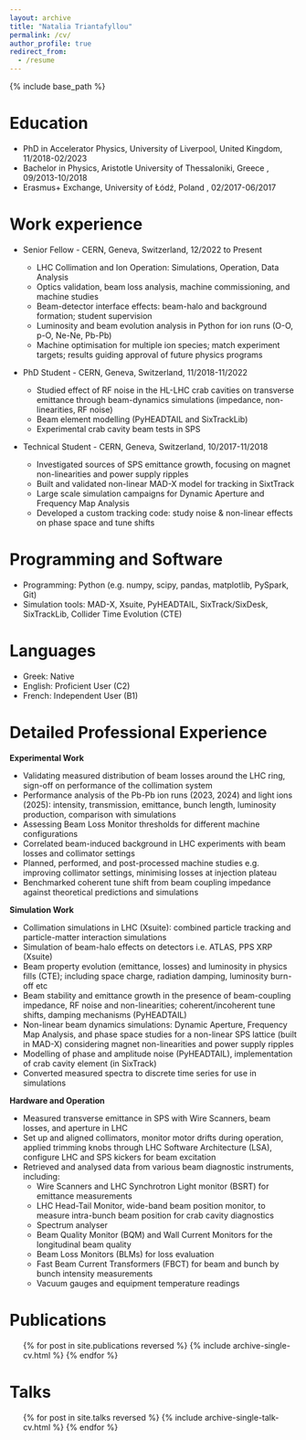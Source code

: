 ```yaml
---
layout: archive
title: "Natalia Triantafyllou"
permalink: /cv/
author_profile: true
redirect_from:
  - /resume
---
```


{% include base_path %}


Education
======
* PhD in Accelerator Physics, University of Liverpool, United Kingdom, 11/2018-02/2023
* Bachelor  in Physics, Aristotle University of Thessaloniki, Greece  , 09/2013-10/2018
* Erasmus+ Exchange, University of Łódź, Poland , 02/2017-06/2017

Work experience
======
* Senior Fellow - CERN, Geneva, Switzerland, 12/2022 to Present
  * LHC Collimation and Ion Operation: Simulations, Operation, Data Analysis
  * Optics validation, beam loss analysis, machine commissioning, and machine studies
  * Beam-detector interface effects: beam-halo and background formation; student supervision
  * Luminosity and beam evolution analysis in Python for ion runs (O-O, p-O, Ne-Ne, Pb-Pb)
  * Machine optimisation for multiple ion species; match experiment targets; results guiding approval of future physics programs

* PhD Student - CERN, Geneva, Switzerland, 11/2018-11/2022
  * Studied effect of RF noise in the HL-LHC crab cavities on transverse emittance through beam-dynamics simulations (impedance, non-linearities, RF noise)
  * Beam element modelling (PyHEADTAIL and SixTrackLib)
  * Experimental crab cavity beam tests in SPS

* Technical Student - CERN, Geneva, Switzerland, 10/2017-11/2018
  * Investigated sources of SPS emittance growth, focusing on magnet non-linearities and power supply ripples
  * Built and validated non-linear MAD-X model for tracking in SixtTrack
  * Large scale simulation campaigns for Dynamic Aperture and Frequency Map Analysis
  * Developed a custom tracking code: study noise & non-linear effects on phase space and tune shifts
 
Programming and Software
======
* Programming: Python (e.g. numpy, scipy, pandas, matplotlib, PySpark, Git)
* Simulation tools: MAD-X, Xsuite, PyHEADTAIL, SixTrack/SixDesk, SixTrackLib, Collider Time Evolution (CTE)

Languages
======
* Greek: Native  
* English: Proficient User (C2)
* French: Independent User (B1)

Detailed Professional Experience
======
**Experimental Work**
* Validating measured distribution of beam losses around the LHC ring, sign-off on performance of the collimation system
* Performance analysis of the Pb-Pb ion runs (2023, 2024) and light ions (2025): intensity, transmission, emittance, bunch length, luminosity production, comparison with simulations
* Assessing Beam Loss Monitor thresholds for different machine configurations
* Correlated beam-induced background in LHC experiments with beam losses and collimator settings
* Planned, performed, and post-processed machine studies e.g. improving collimator settings, minimising losses at injection plateau
* Benchmarked coherent tune shift from beam coupling impedance against theoretical predictions and simulations

**Simulation Work**
* Collimation simulations in LHC (Xsuite): combined particle tracking and particle-matter interaction simulations
* Simulation of beam-halo effects on detectors i.e. ATLAS, PPS XRP (Xsuite)
* Beam property evolution (emittance, losses) and luminosity in physics fills (CTE); including space charge, radiation damping, luminosity burn-off etc
* Beam stability and emittance growth  in the presence of beam-coupling impedance, RF noise and non-linearities; coherent/incoherent tune shifts, damping mechanisms (PyHEADTAIL)
* Non-linear beam dynamics simulations: Dynamic Aperture, Frequency Map Analysis, and phase space studies for a non-linear SPS lattice (built in MAD-X) considering magnet non-linearities and power supply ripples
* Modelling of phase and amplitude noise (PyHEADTAIL), implementation of crab cavity element (in SixTrack)
* Converted measured spectra to discrete time series for use in simulations

**Hardware and Operation**
* Measured transverse emittance in SPS with Wire Scanners, beam losses, and aperture in LHC 
* Set up and aligned collimators, monitor motor drifts during operation, applied trimming knobs through LHC Software Architecture (LSA), configure LHC and SPS kickers for beam excitation
* Retrieved and analysed data from various beam diagnostic instruments, including:
  * Wire Scanners and LHC Synchrotron Light monitor (BSRT) for emittance measurements
  * LHC Head-Tail Monitor, wide-band beam position monitor, to measure intra-bunch beam position for crab cavity diagnostics
  * Spectrum analyser
  * Beam Quality Monitor (BQM) and Wall Current Monitors for the longitudinal beam quality
  * Beam Loss Monitors (BLMs) for loss evaluation
  * Fast Beam Current Transformers (FBCT) for beam and bunch by bunch intensity measurements
  * Vacuum gauges and equipment temperature readings 



Publications
======
  <ul>{% for post in site.publications reversed %}
    {% include archive-single-cv.html %}
  {% endfor %}</ul>
  
Talks
======
  <ul>{% for post in site.talks reversed %}
    {% include archive-single-talk-cv.html  %}
  {% endfor %}</ul>
  


